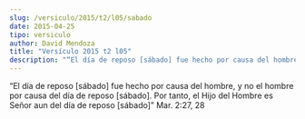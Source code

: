 ```yaml
---
slug: /versiculo/2015/t2/l05/sabado
date: 2015-04-25
tipo: versiculo
author: David Mendoza
title: "Versículo 2015 t2 l05"
description: "“El día de reposo [sábado] fue hecho por causa del hombre, y no el hombre por causa del día de reposo [sábado]. Por tanto, el Hijo del Hombre es Señor aun del día de reposo [sábado]” Mar. 2:27, 28"
---
```


“El día de reposo [sábado] fue hecho por causa del hombre, y no el hombre por causa del día de reposo [sábado]. Por tanto, el Hijo del Hombre es Señor aun del día de reposo [sábado]” Mar. 2:27, 28
